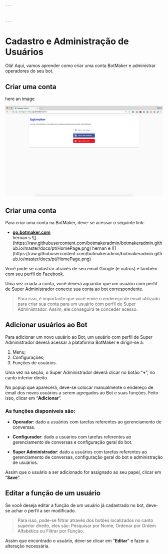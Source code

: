 ```yaml
---


---
```


# Cadastro e Administração de Usuários

Olá! Aqui, vamos aprender como criar uma conta BotMaker e administrar operadores do seu bot.

## Criar uma conta

here an image

![](https://raw.githubusercontent.com/botmakeradmin/botmakeradmin.github.io/master/docs/pt/HomePage.png)


<p></p>
<h2 id="criar-uma-conta">Criar uma conta</h2>
<p>Para criar uma conta na BotMaker, deve-se acessar o seguinte link:</p>
<ul>
<li><a href="go.botmaker.com"><strong>go.botmaker.com</strong></a></li>
  hernan s
  ![](https://raw.githubusercontent.com/botmakeradmin/botmakeradmin.github.io/master/docs/pt/HomePage.png)
  hernan e
![](https://raw.githubusercontent.com/botmakeradmin/botmakeradmin.github.io/master/docs/pt/HomePage.png)
</ul>
<p>Você pode se cadastrar através de seu email Google (e outros) e também com seu perfil do Facebook.</p>
<p>Uma vez criada a conta, você deverá aguardar que um usuário com perfil de Super Administrador conecte sua conta ao bot correspondente.</p>
<blockquote>
<p>Para isso, é importante que você envie o endereço de email utilizado para criar sua conta para um usuário com perfil de Super Administrador. Assim, ele conseguirá te conceder acesso.</p>
</blockquote>
<h2 id="adicionar-usuários-ao-bot">Adicionar usuários ao Bot</h2>
<p>Para adicionar um novo usuário ao Bot, um usuário com perfil de Super Administrador deverá acessar a plataforma BotMaker e dirigir-se à:</p>
<ol>
<li>Menu;</li>
<li>Configurações;</li>
<li>Funções de usuários.</li>
</ol>
<p>Uma vez na seção, o Super Administrador deverá clicar no botão “<strong>+</strong>”, no canto inferior direito.</p>
<p>No popup que aparecerá, deve-se colocar manualmente o endereço de email dos novos usuários a serem agregados ao Bot e suas funções. Feito isso, clicar em “<strong>Adicionar</strong>”.</p>
<h3 id="as-funções-disponíveis-são">As funções disponíveis são:</h3>
<ul>
<li>
<p><strong>Operador</strong>: dado a usuários com tarefas referentes ao gerenciamento de conversas.</p>
</li>
<li>
<p><strong>Configurador</strong>:	dado a usuários com tarefas referentes ao gerenciamento de conversas e configuração geral do bot.</p>
</li>
<li>
<p><strong>Super Administrador</strong>: dado a usuários com tarefas referentes ao gerenciamento de conversas, configuração geral do bot e administração de usuários.</p>
</li>
</ul>
<p>Assim que o usuário a ser adicionado for assignado ao seu papel, clicar em “<strong>Save</strong>”.</p>
<h2 id="editar-a-função-de-um-usuário">Editar a função de um usuário</h2>
<p>Se você deseja editar a função de um usuário já cadastrado no bot, deve-se achar o perfil a ser modificado.</p>
<blockquote>
<p>Para isso, pode-se filtrar através dos botões localizados no canto superior direito, eles são: Pesquisar por Nome, Ordenar por Ordem Alfabética ou Filtrar por Função.</p>
</blockquote>
<p>Assim que encontrado o usuário, deve-se clicar em “<strong>Editar</strong>” e fazer a alteração necessária.</p>

